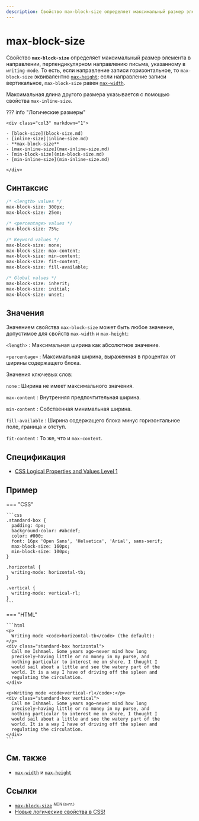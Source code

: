 ```yaml
---
description: Свойство max-block-size определяет максимальный размер элемента в направлении, перпендикулярном направлению письма, указанному в writing-mode
---
```


# max-block-size

Свойство **`max-block-size`** определяет максимальный размер элемента в направлении, перпендикулярном направлению письма, указанному в `writing-mode`. То есть, если направление записи горизонтальное, то `max-block-size` эквивалентно [`max-height`](max-height.md); если направление записи вертикальное, `max-block-size` равен [`max-width`](max-width.md).

Максимальная длина другого размера указывается с помощью свойства `max-inline-size`.

??? info "Логические размеры"

    <div class="col3" markdown="1">

    - [block-size](block-size.md)
    - [inline-size](inline-size.md)
    - **max-block-size**
    - [max-inline-size](max-inline-size.md)
    - [min-block-size](min-block-size.md)
    - [min-inline-size](min-inline-size.md)

    </div>

## Синтаксис

```css
/* <length> values */
max-block-size: 300px;
max-block-size: 25em;

/* <percentage> values */
max-block-size: 75%;

/* Keyword values */
max-block-size: none;
max-block-size: max-content;
max-block-size: min-content;
max-block-size: fit-content;
max-block-size: fill-available;

/* Global values */
max-block-size: inherit;
max-block-size: initial;
max-block-size: unset;
```

## Значения

Значением свойства `max-block-size` может быть любое значение, допустимое для свойств `max-width` и `max-height`:

`<length>`
: Максимальная ширина как абсолютное значение.

`<percentage>`
: Максимальная ширина, выраженная в процентах от ширины содержащего блока.

Значения ключевых слов:

`none`
: Ширина не имеет максимального значения.

`max-content`
: Внутренняя предпочтительная ширина.

`min-content`
: Собственная минимальная ширина.

`fill-available`
: Ширина содержащего блока минус горизонтальное поле, граница и отступ.

`fit-content`
: То же, что и `max-content`.

## Спецификация

- [CSS Logical Properties and Values Level 1](https://drafts.csswg.org/css-logical/#propdef-max-block-size)

## Пример

=== "CSS"

    ```css
    .standard-box {
      padding: 4px;
      background-color: #abcdef;
      color: #000;
      font: 16px 'Open Sans', 'Helvetica', 'Arial', sans-serif;
      max-block-size: 160px;
      min-block-size: 100px;
    }

    .horizontal {
      writing-mode: horizontal-tb;
    }

    .vertical {
      writing-mode: vertical-rl;
    }
    ```

=== "HTML"

    ```html
    <p>
      Writing mode <code>horizontal-tb</code> (the default):
    </p>
    <div class="standard-box horizontal">
      Call me Ishmael. Some years ago—never mind how long
      precisely—having little or no money in my purse, and
      nothing particular to interest me on shore, I thought I
      would sail about a little and see the watery part of the
      world. It is a way I have of driving off the spleen and
      regulating the circulation.
    </div>

    <p>Writing mode <code>vertical-rl</code>:</p>
    <div class="standard-box vertical">
      Call me Ishmael. Some years ago—never mind how long
      precisely—having little or no money in my purse, and
      nothing particular to interest me on shore, I thought I
      would sail about a little and see the watery part of the
      world. It is a way I have of driving off the spleen and
      regulating the circulation.
    </div>
    ```

## См. также

- [`max-width`](max-width.md) и [`max-height`](max-height.md)

## Ссылки

- [`max-block-size`](https://developer.mozilla.org/en-US/docs/Web/CSS/max-block-size) <sup><small>MDN (англ.)</small></sup>
- [Новые логические свойства в CSS!](https://medium.com/web-standards/logical-css-props-c5046c563640)
